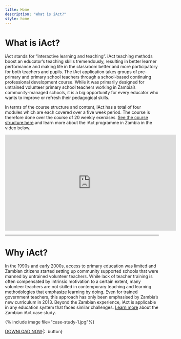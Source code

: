 ```yaml
---
title: Home
description: "What is iAct?"
style: home
---
```


# What is iAct?

iAct stands for “interactive learning and teaching”. iAct teaching methods boost an educator’s teaching skills tremendously, resulting in better learner performance and making life in the classroom better and more participatory for both teachers and pupils. The iAct application takes groups of pre-primary and primary school teachers through a school-based continuing professional development course. While it was primarily designed for untrained volunteer primary school teachers working in Zambia’s community-managed schools, it is a big opportunity for every educator who wants to improve or refresh their pedagogical skills.

In terms of the course structure and content, iAct has a total of four modules which are each covered over a five week period. The course is therefore done over the course of 20 weekly exercises. [See the course structure here](course-structure) and learn more about the iAct programme in Zambia in the video below.

<iframe width="560" height="315" src="https://www.youtube.com/embed/lB1ZoPHT3Lc" frameborder="0" allow="accelerometer; autoplay; encrypted-media; gyroscope; picture-in-picture" allowfullscreen></iframe>

---
# Why iAct?

In the 1990s and early 2000s, access to primary education was limited and Zambian citizens started setting up community supported schools that were manned by untrained volunteer teachers. While lack of teacher training is often compensated by intrinsic motivation to a certain extent, many volunteer teachers are not skilled in contemporary teaching and learning methodologies that emphasize learning by doing. Even for trained government teachers, this approach has only been emphasised by Zambia’s new curriculum in 2013. Beyond the Zambian experience, iAct is applicable in any education system that faces similar challenges. [Learn more](iact-in-zambia) about the Zambian iAct case study.

{% include image file="case-study-1.jpg"%}

[DOWNLOAD NOW](https://play.google.com/store/apps/details?id=io.rff.saide.iact){: .button}